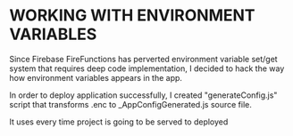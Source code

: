 # WORKING WITH ENVIRONMENT VARIABLES
Since Firebase FireFunctions has perverted environment variable set/get system that requires deep code implementation, I decided to hack the way how environment variables appears in the app.

In order to deploy application successfully, I created "generateConfig.js" script that transforms .enc to _AppConfigGenerated.js source file.

It uses every time project is going to be served to deployed
